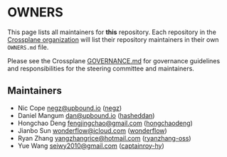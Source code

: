 # OWNERS

This page lists all maintainers for **this** repository. Each repository in the [Crossplane
organization](https://github.com/crossplane/) will list their repository maintainers in their own
`OWNERS.md` file.

Please see the Crossplane
[GOVERNANCE.md](https://github.com/crossplane/crossplane/blob/master/GOVERNANCE.md) for governance
guidelines and responsibilities for the steering committee and maintainers.

## Maintainers

* Nic Cope <negz@upbound.io> ([negz](https://github.com/negz))
* Daniel Mangum <dan@upbound.io> ([hasheddan](https://github.com/hasheddan))
* Hongchao Deng <fengjingchao@gmail.com> ([hongchaodeng](https://github.com/hongchaodeng))
* Jianbo Sun <wonderflow@icloud.com> ([wonderflow](https://github.com/wonderflow))
* Ryan Zhang <yangzhangrice@hotmail.com> ([ryanzhang-oss](https://github.com/ryanzhang-oss))
* Yue Wang <seiwy2010@gmail.com> ([captainroy-hy](https://github.com/captainroy-hy))